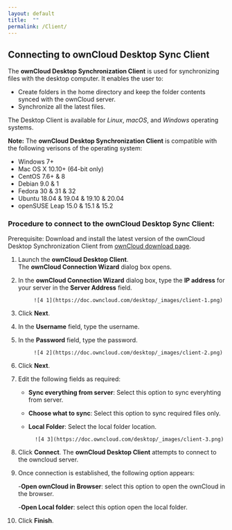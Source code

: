 ```yaml
---
layout: default
title:  ""
permalink: /Client/
---
```


## Connecting to ownCloud Desktop Sync Client

The **ownCloud Desktop Synchronization Client** is used for synchronizing files with the desktop computer. It enables the user to:

* Create folders in the home directory and keep the folder contents synced with the ownCloud server.   
* Synchronize all the latest files.  

The Desktop Client is available for _Linux_, _macOS_, and _Windows_ operating systems. 

**Note:** The **ownCloud Desktop Synchronization Client** is compatible with the following verisons of the operating system:

* Windows 7+
* Mac OS X 10.10+ (64-bit only)
* CentOS 7.6+ & 8
* Debian 9.0 & 1
* Fedora 30 & 31 & 32
* Ubuntu 18.04 & 19.04 & 19.10 & 20.04
* openSUSE Leap 15.0 & 15.1 & 15.2

### Procedure to connect to the ownCloud Desktop Sync Client:

Prerequisite: 
Download  and install the latest version of the ownCloud Desktop Synchronization Client from [ownCloud download page](https://owncloud.org/download/). 

1. Launch the **ownCloud Desktop Client**.  
   The **ownCloud Connection Wizard** dialog box opens.

2. In the **ownCloud Connection Wizard** dialog box, type the **IP address** for your server in the **Server Address** field.

 
  			![4 1](https://doc.owncloud.com/desktop/_images/client-1.png) 


3. Click **Next**.  
          
4. In the **Username** field, type the username. 

5. In the **Password** field, type the password. 


 			![4 2](https://doc.owncloud.com/desktop/_images/client-2.png)        


6.  Click **Next**.

7. Edit the following fields as required: 

	* **Sync everything from server**: Select this option to sync everyhting from server. 
	
	* **Choose what to sync**: Select this option to sync required files only. 
	
	* **Local Folder**: Select the local folder location. 
	
	
	 		![4 3](https://doc.owncloud.com/desktop/_images/client-3.png)  
			
	
8. Click **Connect**.
   The **ownCloud Desktop Client** attempts to connect to the owncloud server. 
   
9. Once connection is established, the following option appears:

	-**Open ownCloud in Browser**: select this option to open the ownCloud in the browser. 
	
	-**Open Local folder**: select this option open the local folder. 
	
10. Click **Finish**. 
